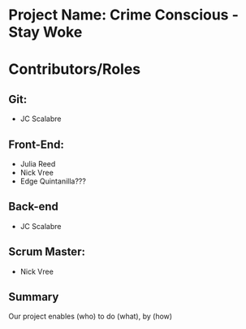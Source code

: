 # Project Name: Crime Conscious - Stay Woke

# Contributors/Roles

## Git: 
* JC Scalabre

## Front-End: 
* Julia Reed
* Nick Vree
* Edge Quintanilla???

## Back-end
* JC Scalabre

## Scrum Master: 
* Nick Vree


## Summary
Our project enables (who) to do (what), by (how)
